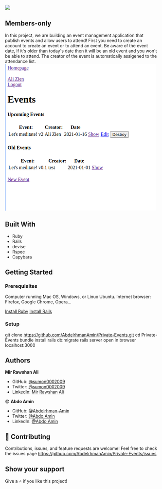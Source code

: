 ![](https://img.shields.io/badge/Microverse-blueviolet)

## Members-only

In this project, we are building an event management application that publish events and allow users to attend!
First you need to create an account to create an event or to attend an event.
Be aware of the event date, If it's older than today's date then it will be an old event and you won't be able to attend.
The creator of the event is automatically assigened to the attendance list.
![screenshot](./screenshot.png)

## Built With

- Ruby
- Rails
- devise
- Rspec
- Capybara

## Getting Started

### Prerequisites

Computer running Mac OS, Windows, or Linux Ubuntu.
Internet browser: Firefox, Google Chrome, Opera...

[Install Ruby](https://www.theodinproject.com/courses/ruby-programming/lessons/installing-ruby-ruby-programming)
[Install Rails](https://www.theodinproject.com/courses/ruby-on-rails/lessons/your-first-rails-application-ruby-on-rails)

### Setup

git clone https://github.com/AbdelrhmanAmin/Private-Events.git
cd Private-Events
bundle install
rails db:migrate
rails server
open in browser localhost:3000

## Authors

**Mir Rawshan Ali**

- GitHub: [@sumon0002009](https://github.com/sumon0002001)
- Twitter: [@sumon0002009](https://twitter.com/Sumon0002009)
- LinkedIn: [Mir Rawshan Ali](https://www.linkedin.com/in/mir-rawshan-ali-27b6a5198/)

😎 **Abdo Amin**

- GitHub: [@Abdelrhman-Amin](https://github.com/AbdelrhmanAmin)
- Twitter: [@Abdo Amin](https://twitter.com/AbdoAmi60489112)
- LinkedIn: [@Abdo Amin](https://www.linkedin.com/in/abdo-amin-ab786a1b0/)

## 🤝 Contributing

Contributions, issues, and feature requests are welcome!
Feel free to check the issues page https://github.com/AbdelrhmanAmin/Private-Events/issues

## Show your support

Give a :star:️ if you like this project!
